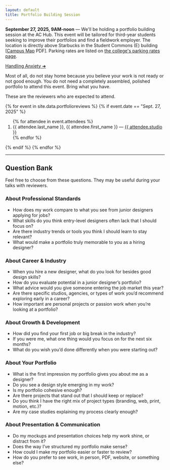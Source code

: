 ```yaml
---
layout: default
title: Portfolio Building Session
---
```


<span class="sans"><strong>September 27, 2025, 9<span class="smallcaps">AM</span>-noon</strong></span> — We'll be holding a portfolio building session at the AC Hub. This event will be tailored for third-year students seeking to improve their portfolios and find a fieldwork employer. The location is directly above Starbucks in the Student Commons (E) building [<a href="https://www.algonquincollege.com/maps/files/2024/10/Algonquin-College-Ottawa-Campus-Maps-Level-1.pdf" target="_blank" rel="noopener noreferrer">Campus Map</a> PDF]. Parking rates are listed on <a href="https://www.algonquincollege.com/parking/parking-services/rates/" target="_blank" rel="noopener noreferrer">the college's parking rates page</a>.

<a href="handling-anxiety.html" class="btn-small">Handling Anxiety ➜</a>

Most of all, do not stay home because you believe your work is not ready or not good enough. You do not need a completely assembled, polished portfolio to attend this event. Bring what you have.

These are the reviewers who are expected to attend.

{% for event in site.data.portfolioreviews %}
{% if event.date == "Sept. 27, 2025" %}
<ol>
  {% for attendee in event.attendees %}
    <li>
      {{ attendee.last_name }}, {{ attendee.first_name }} — <a href="{{ attendee.url }}">{{ attendee.studio }}</a>
    </li>
  {% endfor %}
</ol>
{% endif %}
{% endfor %}

---

<h2>Question Bank</h2>

Feel free to choose from these questions. They may be useful during your talks with reviewers.

<h3>About Professional Standards</h3>
<ul>
	<li>How does my work compare to what you see from junior designers applying for jobs?</li>
	<li>What skills do you think entry-level designers often lack that I should focus on?</li>
	<li>Are there industry trends or tools you think I should learn to stay relevant?</li>
	<li>What would make a portfolio truly memorable to you as a hiring designer?</li>
</ul>

<h3>About Career & Industry</h3>
<ul>
	<li>When you hire a new designer, what do you look for besides good design skills?</li>
	<li>How do you evaluate potential in a junior designer’s portfolio?</li>
	<li>What advice would you give someone entering the job market this year?</li>
	<li>Are there specific studios, agencies, or types of work you’d recommend exploring early in a career?</li>
	<li>How important are personal projects or passion work when you’re looking at a portfolio?</li>
</ul>

<h3>About Growth & Development</h3>
<ul>
	<li>How did you find your first job or big break in the industry?</li>
	<li>If you were me, what one thing would you focus on for the next six months?</li>
	<li>What do you wish you’d done differently when you were starting out?</li>
</ul>

<h3>About Your Portfolio</h3>
<ul>
	<li>What is the first impression my portfolio gives you about me as a designer?</li>
	<li>Do you see a design style emerging in my work?</li>
	<li>Is my portfolio cohesive enough?</li>
	<li>Are there projects that stand out that I should keep or replace?</li>
	<li>Do you think I have the right mix of project types (branding, web, print, motion, etc.)?</li>
	<li>Are my case studies explaining my process clearly enough?</li>
</ul>

<h3>About Presentation & Communication</h3>
<ul>
	<li>Do my mockups and presentation choices help my work shine, or distract from it?</li>
	<li>Does the way I’ve structured my portfolio make sense?</li>
	<li>How could I make my portfolio easier or faster to review?</li>
	<li>How do you prefer to see work, in person, PDF, website, or something else?</li>
</ul>
